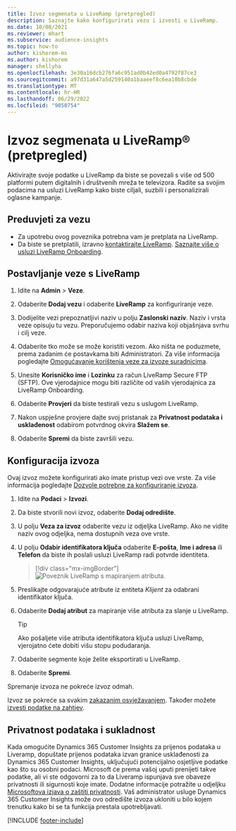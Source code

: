 ```yaml
---
title: Izvoz segmenata u LiveRamp (pretpregled)
description: Saznajte kako konfigurirati vezu i izvesti u LiveRamp.
ms.date: 10/08/2021
ms.reviewer: mhart
ms.subservice: audience-insights
ms.topic: how-to
author: kishorem-ms
ms.author: kishorem
manager: shellyha
ms.openlocfilehash: 3e30a16dcb276fa6c951ad0b42ed0a4792f87ce3
ms.sourcegitcommit: a97d31a647a5d259140a1baaeef8c6ea10b8cbde
ms.translationtype: MT
ms.contentlocale: hr-HR
ms.lasthandoff: 06/29/2022
ms.locfileid: "9050754"
---
```

# <a name="export-segments-to-liverampreg-preview"></a>Izvoz segmenata u LiveRamp&reg; (pretpregled)

Aktivirajte svoje podatke u LiveRamp da biste se povezali s više od 500 platformi putem digitalnih i društvenih mreža te televizora. Radite sa svojim podacima na usluzi LiveRamp kako biste ciljali, suzbili i personalizirali oglasne kampanje.

## <a name="prerequisites-for-a-connection"></a>Preduvjeti za vezu

- Za upotrebu ovog poveznika potrebna vam je pretplata na LiveRamp.
- Da biste se pretplatili, izravno [kontaktirajte LiveRamp](https://liveramp.com/contact/). [Saznajte više o usluzi LiveRamp Onboarding](https://liveramp.com/our-platform/data-onboarding/).

## <a name="set-up-connection-to-liveramp"></a>Postavljanje veze s LiveRamp

1. Idite na **Admin** > **Veze**.

1. Odaberite **Dodaj vezu** i odaberite **LiveRamp** za konfiguriranje veze.

1. Dodijelite vezi prepoznatljivi naziv u polju **Zaslonski naziv**. Naziv i vrsta veze opisuju tu vezu. Preporučujemo odabir naziva koji objašnjava svrhu i cilj veze.

1. Odaberite tko može se može koristiti vezom. Ako ništa ne poduzmete, prema zadanim će postavkama biti Administratori. Za više informacija pogledajte [Omogućavanje korištenja veze za izvoze suradnicima](connections.md#allow-contributors-to-use-a-connection-for-exports).

1. Unesite **Korisničko ime** i **Lozinku** za račun LiveRamp Secure FTP (SFTP).
Ove vjerodajnice mogu biti različite od vaših vjerodajnica za LiveRamp Onboarding.

1. Odaberite **Provjeri** da biste testirali vezu s uslugom LiveRamp.

1. Nakon uspješne provjere dajte svoj pristanak za **Privatnost podataka i usklađenost** odabirom potvrdnog okvira **Slažem se**.

1. Odaberite **Spremi** da biste završili vezu.

## <a name="configure-an-export"></a>Konfiguracija izvoza

Ovaj izvoz možete konfigurirati ako imate pristup vezi ove vrste. Za više informacija pogledajte [Dozvole potrebne za konfiguriranje izvoza](export-destinations.md#set-up-a-new-export).

1. Idite na **Podaci** > **Izvozi**.

1. Da biste stvorili novi izvoz, odaberite **Dodaj odredište**.

1. U polju **Veza za izvoz** odaberite vezu iz odjeljka LiveRamp. Ako ne vidite naziv ovog odjeljka, nema dostupnih veza ove vrste.

1. U polju **Odabir identifikatora ključa** odaberite **E-pošta**, **Ime i adresa** ili **Telefon** da biste ih poslali usluzi LiveRamp radi potvrde identiteta.
   > [!div class="mx-imgBorder"]
   > ![Poveznik LiveRamp s mapiranjem atributa.](media/export-liveramp-segments.png "Poveznik za LiveRamp s mapiranjem atributa")

1. Preslikajte odgovarajuće atribute iz entiteta *Klijent* za odabrani identifikator ključa.

1. Odaberite **Dodaj atribut** za mapiranje više atributa za slanje u LiveRamp.

   > [!TIP]
   > Ako pošaljete više atributa identifikatora ključa usluzi LiveRamp, vjerojatno ćete dobiti višu stopu podudaranja.

1. Odaberite segmente koje želite eksportirati u LiveRamp.

1. Odaberite **Spremi**.

Spremanje izvoza ne pokreće izvoz odmah.

Izvoz se pokreće sa svakim [zakazanim osvježavanjem](system.md#schedule-tab). Također možete [izvesti podatke na zahtjev](export-destinations.md#run-exports-on-demand). 


## <a name="data-privacy-and-compliance"></a>Privatnost podataka i sukladnost

Kada omogućite Dynamics 365 Customer Insights za prijenos podataka u Liveramp, dopuštate prijenos podataka izvan granice usklađenosti za Dynamics 365 Customer Insights, uključujući potencijalno osjetljive podatke kao što su osobni podaci. Microsoft će prema vašoj uputi prenijeti takve podatke, ali vi ste odgovorni za to da Liveramp ispunjava sve obaveze privatnosti ili sigurnosti koje imate. Dodatne informacije potražite u odjeljku [Microsoftova izjava o zaštiti privatnosti](https://go.microsoft.com/fwlink/?linkid=396732).
Vaš administrator usluge Dynamics 365 Customer Insights može ovo odredište izvoza ukloniti u bilo kojem trenutku kako bi se ta funkcija prestala upotrebljavati.

[!INCLUDE [footer-include](includes/footer-banner.md)]
